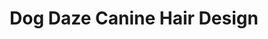 ---
title: "Dog Daze Canine Hair Design"
url: /doylestown/dog-daze-canine-hair-design/
shop: Tiere
---